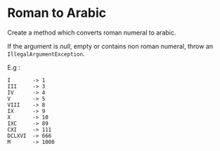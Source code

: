 # Roman to Arabic

Create a method which converts roman numeral to arabic.

If the argument is *null*, empty or contains non roman numeral, throw an `IllegalArgumentException`.

E.g :

```
I       -> 1
III     -> 3
IV      -> 4
V       -> 5
VIII    -> 8
IX      -> 9
X       -> 10
IXC     -> 89
CXI     -> 111
DCLXVI  -> 666
M       -> 1000
```